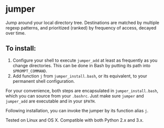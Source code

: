 jumper
======

Jump around your local directory tree. Destinations are matched by multiple
regexp patterns, and prioritized (ranked) by frequency of access, decayed over
time.

## To install:

1. Configure your shell to execute `jumper_add` at least as frequently as you change directories. This can be done in Bash by putting its path into `$PROMPT_COMMAND`.
2. Add function `j` from `jumper_install.bash`, or its equivalent, to your permanent shell configuration.

For your convenience, both steps are encapsulated in `jumper_install.bash`, which you can source from your `.bashrc`. Just make sure `jumper` and `jumper_add` are executable and in your `$PATH`.

Following installation, you can invoke the jumper by its function alias `j`.

Tested on Linux and OS X. Compatible with both Python 2.x and 3.x.
